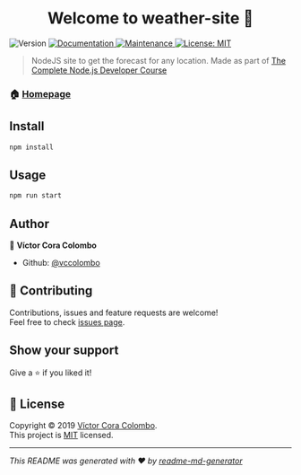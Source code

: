 <h1 align="center">Welcome to weather-site 👋</h1>
<p>
  <img alt="Version" src="https://img.shields.io/badge/version-1.1.0-blue.svg?cacheSeconds=2592000" />
  <a href="https://github.com/vccolombo/weather-site#readme" target="_blank">
    <img alt="Documentation" src="https://img.shields.io/badge/documentation-yes-brightgreen.svg" />
  </a>
  <a href="https://github.com/vccolombo/weather-site/graphs/commit-activity" target="_blank">
    <img alt="Maintenance" src="https://img.shields.io/badge/Maintained%3F-yes-green.svg" />
  </a>
  <a href="https://github.com/vccolombo/weather-site/blob/master/LICENSE.txt" target="_blank">
    <img alt="License: MIT" src="https://img.shields.io/github/license/vccolombo/weather-site" />
  </a>
</p>

> NodeJS site to get the forecast for any location.
> Made as part of [The Complete Node.js Developer Course](https://www.udemy.com/course/the-complete-nodejs-developer-course-2/)

### 🏠 [Homepage](https://vccolombo-weather-site.herokuapp.com/)

## Install

```sh
npm install
```

## Usage

```sh
npm run start
```

## Author

👤 **Víctor Cora Colombo**

* Github: [@vccolombo](https://github.com/vccolombo)

## 🤝 Contributing

Contributions, issues and feature requests are welcome!<br />Feel free to check [issues page](r-site/blob/master/LICENSE.txt).

## Show your support

Give a ⭐️ if you liked it!

## 📝 License

Copyright © 2019 [Víctor Cora Colombo](https://github.com/vccolombo).<br />
This project is [MIT](https://github.com/vccolombo/weathe) licensed.

***
_This README was generated with ❤️ by [readme-md-generator](https://github.com/kefranabg/readme-md-generator)_
